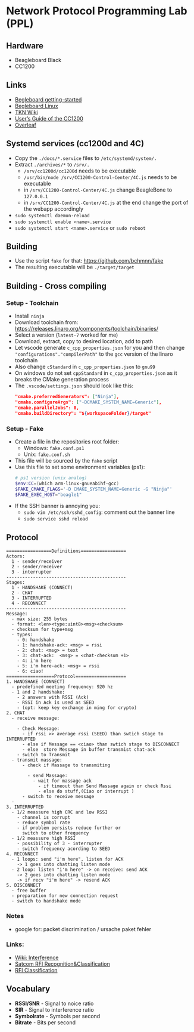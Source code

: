 # Network Protocol Programming Lab (PPL)

## Hardware
* Beagleboard Black
* CC1200

## Links
* [Begleboard getting-started](https://beagleboard.org/getting-started/)
* [Begleboard Linux](https://beagleboard.org/linux/)
* [TKN Wiki](https://kn-pr.tkn.tu-berlin.de/wiki/doku.php)
* [User’s Guide of the CC1200](http://www.ti.com/lit/ug/swru346b/swru346b.pdf)
* [Overleaf](https://www.overleaf.com/project/60a3f53ab54bfe34a84f8c81)

## Systemd services (cc1200d and 4C)
* Copy the `./docs/*.service` files to `/etc/systemd/system/.`
* Extract `./archives/*` to `/srv/.`
	* `/srv/cc1200d/cc1200d` needs to be executable
	* `/usr/bin/node /srv/CC1200-Control-Center/4C.js` needs to be executable
	* in `/srv/CC1200-Control-Center/4C.js` change BeagleBone to `127.0.0.1`
	* in `/srv/CC1200-Control-Center/4C.js` at the end change the port of the webapp accordingly
* `sudo systemctl daemon-reload`
* `sudo systemctl enable <name>.service`
* `sudo systemctl start <name>.service` or `sudo reboot`

## Building
* Use the script `fake` for that: https://github.com/bchmnn/fake
* The resulting executable will be `./target/target`

## Building - Cross compiling
### Setup - Toolchain
* Install `ninja`
* Download toolchain from: https://releases.linaro.org/components/toolchain/binaries/
* Select a version (`latest-7` worked for me)
* Download, extract, copy to desired location, add to path
* Let vscode generate `c_cpp_properties.json` for you and then change `"configurations"."compilerPath"` to the `gcc` version of the linaro toolchain
* Also change `cStandard` in `c_cpp_properties.json` to `gnu99`
* On windows do not set `cppStandard` in `c_cpp_properties.json` as it breaks the CMake generation process
* The `.vscode/settings.json` should look like this:
  ```json
  "cmake.preferredGenerators": ["Ninja"],
  "cmake.configureArgs": ["-DCMAKE_SYSTEM_NAME=Generic"],
  "cmake.parallelJobs": 8,
  "cmake.buildDirectory": "${workspaceFolder}/target"
  ```

### Setup - Fake
* Create a file in the repositories root folder:
    * Windows: `fake.conf.ps1`
    * Unix: `fake.conf.sh`
* This file will be sourced by the `fake` script
* Use this file to set some environment variables (ps1):
    ```ps1
    # ps1 version (unix analog)
    $env:CC=(which arm-linux-gnueabihf-gcc)
    $FAKE_CMAKE_FLAGS='-D CMAKE_SYSTEM_NAME=Generic -G "Ninja"'
    $FAKE_EXEC_HOST="beagle1"
    ```
* If the SSH banner is annoying you:
    * `sudo vim /etc/ssh/sshd_config`: comment out the banner line
    * `sudo service sshd reload`

## Protocol
```
=================Definitions=================
Actors:
  1 - sender/receiver
  2 - sender/receiver
  3 - interrupter
---------------------------------------------
Stages:
  1 - HANDSHAKE (CONNECT)
  2 - CHAT
  3 - INTERRUPTED
  4 - RECONNECT
---------------------------------------------
Message:
  - max size: 255 bytes
  - format: <len><type:uint8><msg><checksum>
  - checksum for type+msg
  - types:
    - 0: handshake
    - 1: handshake-ack: <msg> = rssi
    - 2: chat: <msg> = text
    - 3: chat-ack:  <msg> = <chat-checksum +1>
    - 4: i'm here
    - 5: i'm here-ack: <msg> = rssi
    - 6: ciao!
==================Protocol===================
1. HANDSHAKE (CONNECT)
  - predefined meeting frequency: 920 hz
  - 1 and 2 handshake:
    - 2 answers with RSSI (Ack)
    - RSSI in Ack is used as SEED
    - (opt: keep key exchange in ming for crypto)
2. CHAT
  - receive message:
     
    - Check Message: 
      - if rssi >> average rssi (SEED) than swtich stage to INTERRUPTED
      - else if Message == <ciao> than swtich stage to DISCONNECT
      - else  store Message in buffer transmist chat-ack
    - switch to Transmit
  - transmit massage:
      - check if Massage to transmiting
        
        - send Massage: 
          - wait for massage ack
            - if timeout than Send Massage again or check Rssi
            - else do stuff,(Ciao or interrupt )
      - switch to receive message 
  - 
3. INTERRUPTED
  - 1/2 meassure high CRC and low RSSI
    - channel is corrupt
    - reduce symbol rate
    - if problem persists reduce further or
      switch to other frequency
  - 1/2 meassure high RSSI
    - possibility of 3 - interrupter
    - switch frequency acording to SEED
4. RECONNECT
  - 1 loops: send "i'm here", listen for ACK
    -> 1 goes into chatting listen mode
  - 2 loop: listen "i'm here" -> on receive: send ACK
    -> 2 goes into chatting listen mode
    -> if recv "i'm here" -> resend ACK
5. DISCONNECT
  - free buffer 
  - preparation for new connection request  
  - switch to handshake mode 
```
### Notes
* google for: packet discrimination / ursache paket fehler

### Links:
* [Wiki: Interference](https://en.wikipedia.org/wiki/Interference_(communication))
* [Satcom RFI Recognition&Classification](https://www.mdpi.com/2076-3417/10/13/4608)
* [RFI Classification](https://academic.oup.com/mnras/article/405/1/155/1020990?login=true)

## Vocabulary
* **RSSI/SNR** - Signal to noice ratio
* **SIR** - Signal to interference ratio
* **Symbolrate** - Symbols per second
* **Bitrate** - Bits per second
